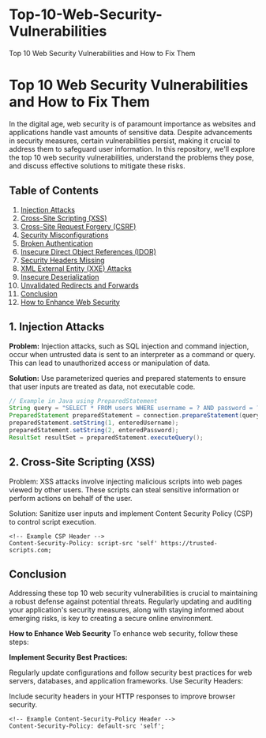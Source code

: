 # Top-10-Web-Security-Vulnerabilities
Top 10 Web Security Vulnerabilities and How to Fix Them

# Top 10 Web Security Vulnerabilities and How to Fix Them

In the digital age, web security is of paramount importance as websites and applications handle vast amounts of sensitive data. Despite advancements in security measures, certain vulnerabilities persist, making it crucial to address them to safeguard user information. In this repository, we'll explore the top 10 web security vulnerabilities, understand the problems they pose, and discuss effective solutions to mitigate these risks.

## Table of Contents
1. [Injection Attacks](#1-injection-attacks)
2. [Cross-Site Scripting (XSS)](#2-cross-site-scripting-xss)
3. [Cross-Site Request Forgery (CSRF)](#3-cross-site-request-forgery-csrf)
4. [Security Misconfigurations](#4-security-misconfigurations)
5. [Broken Authentication](#5-broken-authentication)
6. [Insecure Direct Object References (IDOR)](#6-insecure-direct-object-references-idor)
7. [Security Headers Missing](#7-security-headers-missing)
8. [XML External Entity (XXE) Attacks](#8-xml-external-entity-xxe-attacks)
9. [Insecure Deserialization](#9-insecure-deserialization)
10. [Unvalidated Redirects and Forwards](#10-unvalidated-redirects-and-forwards)
11. [Conclusion](#conclusion)
12. [How to Enhance Web Security](#how-to-enhance-web-security)

## 1. Injection Attacks

**Problem:**
Injection attacks, such as SQL injection and command injection, occur when untrusted data is sent to an interpreter as a command or query. This can lead to unauthorized access or manipulation of data.

**Solution:**
Use parameterized queries and prepared statements to ensure that user inputs are treated as data, not executable code.

```java
// Example in Java using PreparedStatement
String query = "SELECT * FROM users WHERE username = ? AND password = ?";
PreparedStatement preparedStatement = connection.prepareStatement(query);
preparedStatement.setString(1, enteredUsername);
preparedStatement.setString(2, enteredPassword);
ResultSet resultSet = preparedStatement.executeQuery();
```
## 2. Cross-Site Scripting (XSS)
Problem:
XSS attacks involve injecting malicious scripts into web pages viewed by other users. These scripts can steal sensitive information or perform actions on behalf of the user.

Solution:
Sanitize user inputs and implement Content Security Policy (CSP) to control script execution.

```
<!-- Example CSP Header -->
Content-Security-Policy: script-src 'self' https://trusted-scripts.com;
```
## Conclusion
Addressing these top 10 web security vulnerabilities is crucial to maintaining a robust defense against potential threats. Regularly updating and auditing your application's security measures, along with staying informed about emerging risks, is key to creating a secure online environment.

**How to Enhance Web Security**
To enhance web security, follow these steps:

**Implement Security Best Practices:**

Regularly update configurations and follow security best practices for web servers, databases, and application frameworks.
Use Security Headers:

Include security headers in your HTTP responses to improve browser security.

```
<!-- Example Content-Security-Policy Header -->
Content-Security-Policy: default-src 'self';
```

